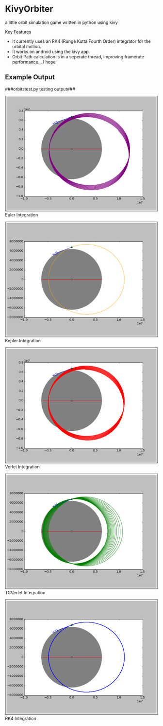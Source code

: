 KivyOrbiter
===========

a little orbit simulation game written in python using kivy

Key Features
- It currently uses an RK4 (Runge Kutta Fourth Order) integrator for the orbital motion.
- It works on android using the kivy app.
- Orbit Path calculation is in a seperate thread, improving framerate performance... I hope

Example Output
-----------

###orbitstest.py testing output###

![Euler](Examples/Euler.png)
Euler Integration

![Kepler](Examples/Kepler.png)
Kepler Integration

![Verlet](Examples/Verlet.png)
Verlet Integration

![TCVerlet](Examples/TCVerlet.png)
TCVerlet Integration

![RK4](Examples/RK4.png)
RK4 Integration

